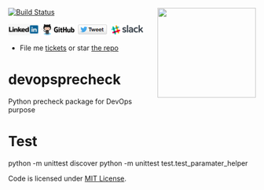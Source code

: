 <a href="https://github.com/DennyZhang?tab=followers"><img align="right" width="200" height="183" src="https://www.dennyzhang.com/wp-content/uploads/denny/watermark/github.png" /></a>

[![Build Status](https://travis-ci.org/DennyZhang/devopsprecheck.svg?branch=master)](https://travis-ci.org/DennyZhang/devopsprecheck)

[![LinkedIn](https://raw.githubusercontent.com/USDevOps/mywechat-slack-group/master/images/linkedin.png)](https://www.linkedin.com/in/dennyzhang001) [![Github](https://raw.githubusercontent.com/USDevOps/mywechat-slack-group/master/images/github.png)](https://github.com/DennyZhang) [![Twitter](https://raw.githubusercontent.com/USDevOps/mywechat-slack-group/master/images/twitter.png)](https://twitter.com/dennyzhang001) [![Slack](https://raw.githubusercontent.com/USDevOps/mywechat-slack-group/master/images/slack.png)](https://goo.gl/ozDDyL)

- File me [tickets](https://github.com/DennyZhang/devopsprecheck/issues) or star [the repo](https://github.com/DennyZhang/devopsprecheck)

# devopsprecheck
Python precheck package for DevOps purpose

# Test
python -m unittest discover
python -m unittest test.test_paramater_helper

Code is licensed under [MIT License](https://www.dennyzhang.com/wp-content/mit_license.txt).
